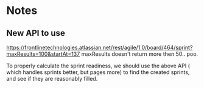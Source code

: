 # Notes

## New API to use   

https://frontlinetechnologies.atlassian.net/rest/agile/1.0/board/464/sprint?maxResults=100&startAt=137
maxResults doesn't return more then 50.. poo.


To properly calculate the sprint readiness, we should use the above API ( which handles sprints better, but pages more) to find the created sprints, and see if they are reasonably filled.

